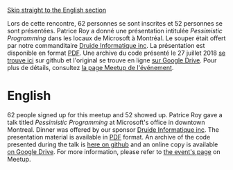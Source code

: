 [Skip straight to the English section](#english)

Lors de cette rencontre, 62 personnes se sont inscrites et 52 personnes se sont présentées. Patrice Roy a donné une présentation intitulée *Pessimistic Programming* dans les locaux de Microsoft à Montréal. Le souper était offert par notre commanditaire [Druide Informatique inc](https://www.druide.com). La présentation est disponible en format [PDF](https://github.com/CppMtl/Meetups/blob/master/2018/2018-07-24%20%5BPatrice%20Roy%5D%20Pessimistic%20Programming/Pessimistic-Programming.pdf). Une archive du code présenté le 27 juillet 2018 [se trouve ici](https://github.com/CppMtl/Meetups/blob/master/2018/2018-07-24%20%5BPatrice%20Roy%5D%20Pessimistic%20Programming/Examples) sur github et l'original se trouve en ligne [sur Google Drive](https://drive.google.com/drive/folders/1LqlnJh5zcl68FKp8_k1TUf7JbxvbvRj0). Pour plus de détails, consultez [la page Meetup de l'événement](https://www.meetup.com/CppMtl/events/251594834/).

# English
62 people signed up for this meetup and 52 showed up. Patrice Roy gave a talk titled *Pessimistic Programming* at Microsoft's office in downtown Montreal. Dinner was offered by our sponsor [Druide Informatique inc](https://www.druide.com). The presentation material is available in [PDF](https://github.com/CppMtl/Meetups/blob/master/2018/2018-07-24%20%5BPatrice%20Roy%5D%20Pessimistic%20Programming/Pessimistic-Programming.pdf) format. An archive of the code presented during the talk is [here on github](https://github.com/CppMtl/Meetups/blob/master/2018/2018-07-24%20%5BPatrice%20Roy%5D%20Pessimistic%20Programming/Examples) and an online copy is available [on Google Drive](https://drive.google.com/drive/folders/1LqlnJh5zcl68FKp8_k1TUf7JbxvbvRj0). For more information, please refer to [the event's page](https://www.meetup.com/CppMtl/events/251594834/) on Meetup.

